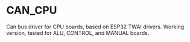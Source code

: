 # CAN_CPU

Can bus driver for CPU boards, based on ESP32 TWAI drivers.
Working version, tested for ALU, CONTROL, and MANUAL boards.
